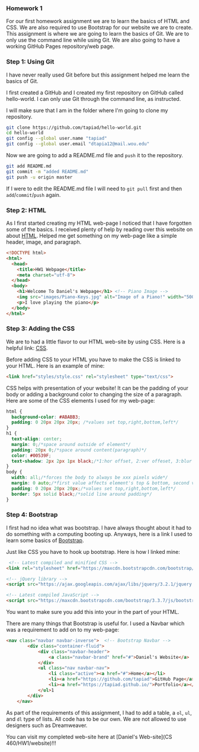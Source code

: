 ### Homework 1

For our first homework assignment we are to learn the basics of HTML and CSS. We are also required to use Bootstrap for our website we are to create. This assignment is where we are going to learn the basics of Git. We are to only use the command line while using Git. We are also going to have a working GitHub Pages repository/web page.

### Step 1: Using Git

I have never really used Git before but this assignment helped me learn the basics of Git. 

I first created a GitHub and I created my first repository on GitHub called hello-world. I can only use Git through the command line, as instructed.

I will make sure that I am in the folder where I'm going to clone my repository.

<!-- Code form  -->
```bash 
git clone https://github.com/tapiad/hello-world.git
cd hello-world
git config --global user.name "tapiad"
git config --global user.email "dtapia12@mail.wou.edu"
``` 

Now we are going to add a README.md file and `push` it to the repository.

```bash
git add README.md 
git commit -m "added README.md"
git push -u origin master
```

If I were to edit the README.md file I will need to `git pull` first and then `add`/`commit`/`push` again.

### Step 2: HTML

As I first started creating my HTML web-page I noticed that I have forgotten some of the basics. I received plenty of help by reading over this website on about [HTML](https://developer.mozilla.org/en-US/docs/Web/HTML). Helped me get something on my web-page like a simple header, image, and paragraph.

```html
<!DOCTYPE html>
<html>
  <head>
    <title>HW1 Webpage</title>
    <meta charset="utf-8">
  </head>
  <body>
  	<h1>Welcome To Daniel's Webpage</h1> <!-- Piano Image -->
	<img src="images/Piano-Keys.jpg" alt="Image of a Piano!" width="500" height="350">
	<p>I love playing the piano</p>
  </body>
</html>
```

### Step 3: Adding the CSS

We are to had a little flavor to our HTML web-site by using CSS. Here is a helpful link: [CSS](https://developer.mozilla.org/en-US/docs/Web/CSS).

Before adding CSS to your HTML you have to make the CSS is linked to your HTML. Here is an example of mine:

```html
<link href="styles/style.css" rel="stylesheet" type="text/css">
```

CSS helps with presentation of your website! It can be the padding of your body or adding a background color to changing the size of a paragraph. Here are some of the CSS elements I used for my web-page:

```CSS
html {
  background-color: #ABABB3;
  padding: 0 20px 20px 20px; /*values set top,right,bottom,left*/
}
h1 {
  text-align: center;
  margin: 0;/*space around outside of element*/
  padding: 20px 0;/*space around content(paragraph)*/    
  color: #00539F;
  text-shadow: 2px 2px 1px black;/*1:hor offset, 2:ver offeset, 3:blur radius, 4:base color shadow*/
}
body {
  width: all;/*forces the body to always be xxx pixels wide*/
  margin: 0 auto;/*first value affects element's top & bottom, second value right & left*/
  padding: 0 20px 20px 20px;/*values set top,right,bottom,left*/
  border: 5px solid black;/*solid line around padding*/
}
```

### Step 4: Bootstrap

I first had no idea what was bootstrap. I have always thought about it had to do something with a computing booting up. Anyways, here is a link I used to learn some basics of [Bootstrap](https://www.w3schools.com/bootstrap/bootstrap_get_started.asp).

Just like CSS you have to hook up bootstrap. Here is how I linked mine:

```html
 <!-- Latest compiled and minified CSS -->
<link rel="stylesheet" href="https://maxcdn.bootstrapcdn.com/bootstrap/3.3.7/css/bootstrap.min.css">

<!-- jQuery library -->
<script src="https://ajax.googleapis.com/ajax/libs/jquery/3.2.1/jquery.min.js"></script>

<!-- Latest compiled JavaScript -->
<script src="https://maxcdn.bootstrapcdn.com/bootstrap/3.3.7/js/bootstrap.min.js"></script> 
```

You want to make sure you add this into your in the *<head>* part of your HTML.

There are many things that Bootstrap is useful for. I used a Navbar which was a requirement to add on to my web-page:

```html
<nav class="navbar navbar-inverse">  <!-- Bootstrap Navbar -->
  		<div class="container-fluid">
   			<div class="navbar-header">
      			<a class="navbar-brand" href="#">Daniel's Website</a>
    		</div>
    		<ul class="nav navbar-nav">
      			<li class="active"><a href="#">Home</a></li>
      			<li><a href="https://github.com/tapiad">GitHub Page</a></li>
      			<li><a href="https://tapiad.github.io/">Portfolio</a></li>
    		</ul>1
  		</div>
	</nav>
```

As part of the requirements of this assignment, I had to add a table, a `ol`, `ul`, and `dl` type of lists. All code has to be our own. We are not allowed to use designers such as Dreamweaver.

You can visit my completed web-site here at [Daniel's Web-site](CS 460/HW1/website)!!!